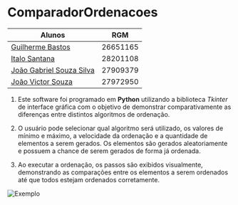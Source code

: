 # ComparadorOrdenacoes

Alunos | RGM
-------|------
[Guilherme Bastos](https://github.com/EGG1203) | 26651165
[Italo Santana](https://github.com/ItaloSantana2) | 28201108
[João Gabriel Souza Silva](https://github.com/JoaoGabrielSSilva) | 27909379
[João Victor Souza](https://github.com/vicsouz) | 27972950

1. Este software foi programado em **Python** utilizando a biblioteca *Tkinter* de interface gráfica com o objetivo de demonstrar comparativamente as diferenças entre distintos algoritmos de ordenação.
  
2. O usuário pode selecionar qual algoritmo será utilizado, os valores de mínimo e máximo, a velocidade da ordenação e a quantidade de elementos a serem gerados. Os elementos são gerados aleatoriamente e possuem a chance de serem gerados de forma já ordenada.
   
3. Ao executar a ordenação, os passos são exibidos visualmente, demonstrando as comparações entre os elementos a serem ordenados até que todos estejam ordenados corretamente.

![Exemplo](https://media.discordapp.net/attachments/1110968185525645367/1173344516183433368/image.png?ex=65639d3c&is=6551283c&hm=cf187aea358ea2778fadbed24522d992355b5f9d776080de1e8fb479ee5c761e&=&width=1276&height=633)



